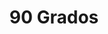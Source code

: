 ---
title: 90 Grados
developer: AVK Games
image: 90grados.jpg
link: http://www.avkgames.com/90grados/
android: https://play.google.com/store/apps/details?id=avk.grados
ios: https://itunes.apple.com/us/app/90-grados/id839532895
amazon: http://www.amazon.com/avkgames-90-Grados/dp/B00IXWOL4S/
blackberry: http://appworld.blackberry.com/webstore/content/50571904/
---